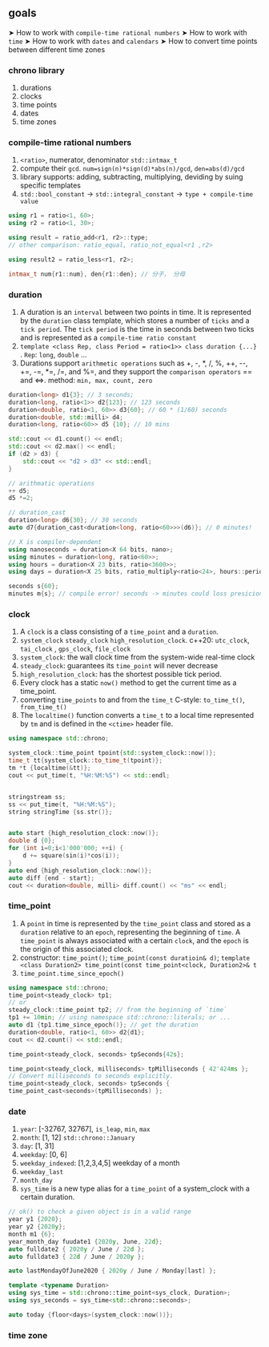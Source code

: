 ## goals
➤ How to work with `compile-time rational numbers`
➤ How to work with `time`
➤ How to work with `dates` and `calendars`
➤ How to convert time points between different time zones

### chrono library
1. durations
2. clocks
3. time points
4. dates
5. time zones

### compile-time rational numbers
1. `<ratio>`, numerator, denominator `std::intmax_t`
2. compute their `gcd`. `num=sign(n)*sign(d)*abs(n)/gcd`, `den=abs(d)/gcd`
3. library supports: adding, subtracting, multiplying, deviding by suing specific templates
4. `std::bool_constant` -> `std::integral_constant` -> `type + compile-time value`


```cpp
using r1 = ratio<1, 60>;
using r2 = ratio<1, 30>;

using result = ratio_add<r1, r2>::type;
// other comparison: ratio_equal, ratio_not_equal<r1 ,r2>

using result2 = ratio_less<r1, r2>;

intmax_t num{r1::num}, den{r1::den}; // 分子， 分母

```

### duration
1. A duration is an `interval` between two points in time. It is represented by the `duration` class template, which stores a number of `ticks` and a `tick period`. The `tick period` is the time in seconds between two ticks and is represented as a `compile-time ratio constant`
2. `template <class Rep, class Period = ratio<1>> class duration {...}` . `Rep`: `long`, `double` ...
3. Durations support `arithmetic operations` such as +, -, *, /, %, ++, --, +=, -=, *=, /=, and %=, and they support the `comparison operators` == and <=>. method: `min, max, count, zero`

```cpp
duration<long> d1{3}; // 3 seconds;
duration<long, ratio<1>> d2{123}; // 123 seconds
duration<double, ratio<1, 60>> d3{60}; // 60 * (1/60) seconds 
duration<double, std::milli> d4;
duration<long, ratio<60>> d5 {10}; // 10 mins

std::cout << d1.count() << endl; 
std::cout << d2.max() << endl; 
if (d2 > d3) {
    std::cout << "d2 > d3" << std::endl;
}

// arithmatic operations
++ d5;
d5 *=2;

// duration_cast
duration<long> d6{30}; // 30 seconds
auto d7{duration_cast<duration<long, ratio<60>>>(d6)}; // 0 minutes!

// X is compiler-dependent
using nanoseconds = duration<X 64 bits, nano>;
using minutes = duration<long, ratio<60>>;
using hours = duration<X 23 bits, ratio<3600>>;
using days = duration<X 25 bits, ratio_multiply<ratio<24>, hours::period>>;

seconds s{60};
minutes m{s}; // compile error! seconds -> minutes could loss presicion
```

### clock
1. A `clock` is a class consisting of a `time_point` and a `duration`.
2. `system_clock` `steady_clock` `high_resolution_clock`. c++20: `utc_clock`, `tai_clock` , `gps_clock`, `file_clock`
3. `system_clock`: the wall clock time from the system-wide real-time clock
4. `steady_clock`: guarantees its `time_point` will never decrease
5. `high_resolution_clock`: has the shortest possible tick period.
6. Every clock has a static `now()` method to get the current time as a time_point. 
7.  converting `time_points` to and from the `time_t` C-style:  `to_time_t()`, ` from_time_t()`
8.  The `localtime()` function converts a `time_t` to a local time represented by `tm` and is defined in the `<ctime>` header file.


```cpp
using namespace std::chrono;

system_clock::time_point tpoint{std::system_clock::now()};
time_t tt{system_clock::to_time_t(tpoint)};
tm *t {localtime(&tt)};
cout << put_time(t, "%H:%M:%S") << std::endl;


stringstream ss;
ss << put_time(t, "%H:%M:%S");
string stringTime {ss.str()};


auto start {high_resolution_clock::now()};
double d {0};
for (int i=0;i<1'000'000; ++i) {
    d += square(sin(i)*cos(i));
}
auto end {high_resolution_clock::now()};
auto diff {end - start};
cout << duration<double, milli> diff.count() << "ms" << endl;
```

### time_point
1. A `point` in time is represented by the `time_point` class and stored as a `duration` relative to an `epoch`, representing the beginning of `time`. A `time_point` is always associated with a certain `clock`, and the `epoch` is the origin of this associated clock.
2. constructor: `time_point()`; `time_point(const duratioin& d)`; `template <class Duration2> time_point(const time_point<clock, Duration2>& t`
3. `time_point.time_since_epoch()`

```cpp
using namespace std::chrono;
time_point<steady_clock> tp1;
// or 
steady_clock::time_point tp2; // from the beginning of `time`
tp1 += 10min; // using namespace std::chrono::literals; or ...
auto d1 {tp1.time_since_epoch()}; // get the duration
duration<double, ratio<1, 60>> d2{d1};
cout << d2.count() << std::endl;

time_point<steady_clock, seconds> tpSeconds{42s};

time_point<steady_clock, milliseconds> tpMilliseconds { 42'424ms };
// Convert milliseconds to seconds explicitly.
time_point<steady_clock, seconds> tpSeconds {
time_point_cast<seconds>(tpMilliseconds) };
```

### date
1. `year`: [-32767, 32767], `is_leap`, `min`, `max`
2. `month`: [1, 12] `std::chrono::January`
3. `day`: [1, 31]
4. `weekday`: [0, 6]
5. `weekday_indexed`: [1,2,3,4,5] weekday of a month
6. `weekday_last`
7. `month_day`
8. `sys_time` is a new type alias for a `time_point` of a system_clock with a certain duration.

```cpp
// ok() to check a given object is in a valid range
year y1 {2020};
year y2 {2020y};
month m1 {6};
year_month_day fuudate1 {2020y, June, 22d};
auto fulldate2 { 2020y / June / 22d };
auto fulldate3 { 22d / June / 2020y };

auto lastMondayOfJune2020 { 2020y / June / Monday[last] };

template <typename Duration>
using sys_time = std::chrono::time_point<sys_clock, Duration>;
using sys_seconds = sys_time<std::chrono::seconds>;

auto today {floor<days>(system_clock::now())};
```

### time zone